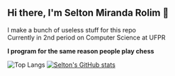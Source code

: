 ## Hi there, I'm Selton Miranda Rolim 👋
 
I make a bunch of useless stuff for this repo <br/>
Currently in 2nd period on Computer Science at UFPR

**I program for the same reason people play chess**

![Top Langs](https://github-readme-stats.vercel.app/api/top-langs/?username=SeltonMiranda&theme=tokyonight)
[![Selton's GitHub stats](https://github-readme-stats.vercel.app/api?username=SeltonMiranda&theme=tokyonight)](https://github.com/anuraghazra/github-readme-stats)

